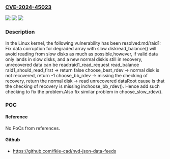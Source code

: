 ### [CVE-2024-45023](https://cve.mitre.org/cgi-bin/cvename.cgi?name=CVE-2024-45023)
![](https://img.shields.io/static/v1?label=Product&message=Linux&color=blue)
![](https://img.shields.io/static/v1?label=Version&message=9f3ced792203%3C%202febf5fdbf5d%20&color=brighgreen)
![](https://img.shields.io/static/v1?label=Vulnerability&message=n%2Fa&color=brighgreen)

### Description

In the Linux kernel, the following vulnerability has been resolved:md/raid1: Fix data corruption for degraded array with slow diskread_balance() will avoid reading from slow disks as much as possible,however, if valid data only lands in slow disks, and a new normal diskis still in recovery, unrecovered data can be read:raid1_read_request read_balance  raid1_should_read_first  -> return false  choose_best_rdev  -> normal disk is not recovered, return -1  choose_bb_rdev  -> missing the checking of recovery, return the normal disk -> read unrecovered dataRoot cause is that the checking of recovery is missing inchoose_bb_rdev(). Hence add such checking to fix the problem.Also fix similar problem in choose_slow_rdev().

### POC

#### Reference
No PoCs from references.

#### Github
- https://github.com/fkie-cad/nvd-json-data-feeds

